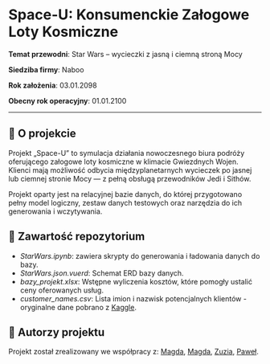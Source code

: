 # Space-U: Konsumenckie Załogowe Loty Kosmiczne
**Temat przewodni**: Star Wars – wycieczki z jasną i ciemną stroną Mocy

**Siedziba firmy**: Naboo

**Rok założenia**: 03.01.2098

**Obecny rok operacyjny**: 01.01.2100

--------------------------
## 🚀 O projekcie
Projekt „Space-U” to symulacja działania nowoczesnego biura podróży oferującego załogowe loty kosmiczne w klimacie Gwiezdnych Wojen. Klienci mają możliwość odbycia międzyplanetarnych wycieczek po jasnej lub ciemnej stronie Mocy — z pełną obsługą przewodników Jedi i Sithów.

Projekt oparty jest na relacyjnej bazie danych, do której przygotowano pełny model logiczny, zestaw danych testowych oraz narzędzia do ich generowania i wczytywania.

## 📁 Zawartość repozytorium
- *StarWars.ipynb*:	zawiera skrypty do generowania i ładowania danych do bazy.
- *StarWars.json.vuerd*:	Schemat ERD bazy danych.
- *bazy_projekt.xlsx*:	Wstępne wyliczenia kosztów, które pomogły ustalić ceny oferowanych usług.
- *customer_names.csv*:	Lista imion i nazwisk potencjalnych klientów - oryginalne dane pobrano z [Kaggle](https://www.kaggle.com/datasets/sushamnandi/customer-names-dataset?resource=download).

## 👥 Autorzy projektu
Projekt został zrealizowany we współpracy z: [Magda](https://github.com/MagdalenaSudol), [Magda](https://github.com/MagdalenaRys), [Zuzia](https://github.com/prog-zuzanna-sosnowska), [Paweł](https://github.com/Pawel-Stepien1).
